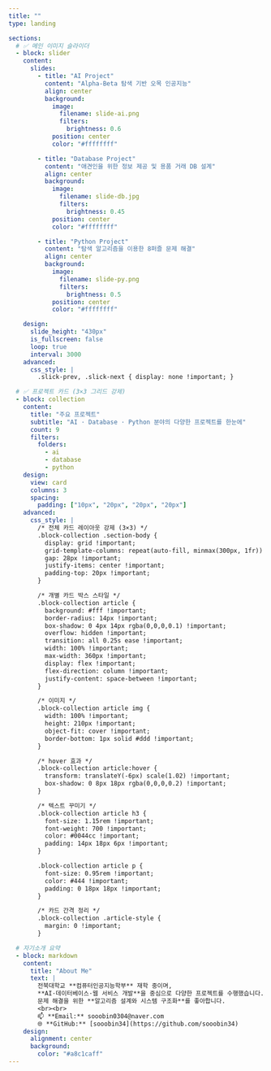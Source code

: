 ```yaml
---
title: ""
type: landing

sections:
  # ✅ 메인 이미지 슬라이더
  - block: slider
    content:
      slides:
        - title: "AI Project"
          content: "Alpha-Beta 탐색 기반 오목 인공지능"
          align: center
          background:
            image:
              filename: slide-ai.png
              filters:
                brightness: 0.6
            position: center
            color: "#ffffffff"

        - title: "Database Project"
          content: "애견인을 위한 정보 제공 및 용품 거래 DB 설계"
          align: center
          background:
            image:
              filename: slide-db.jpg
              filters:
                brightness: 0.45
            position: center
            color: "#ffffffff"

        - title: "Python Project"
          content: "탐색 알고리즘을 이용한 8퍼즐 문제 해결"
          align: center
          background:
            image:
              filename: slide-py.png
              filters:
                brightness: 0.5
            position: center
            color: "#ffffffff"

    design:
      slide_height: "430px"
      is_fullscreen: false
      loop: true
      interval: 3000
    advanced:
      css_style: |
        .slick-prev, .slick-next { display: none !important; }

  # ✅ 프로젝트 카드 (3×3 그리드 강제)
  - block: collection
    content:
      title: "주요 프로젝트"
      subtitle: "AI · Database · Python 분야의 다양한 프로젝트를 한눈에"
      count: 9
      filters:
        folders:
          - ai
          - database
          - python
    design:
      view: card
      columns: 3
      spacing:
        padding: ["10px", "20px", "20px", "20px"]
    advanced:
      css_style: |
        /* 전체 카드 레이아웃 강제 (3×3) */
        .block-collection .section-body {
          display: grid !important;
          grid-template-columns: repeat(auto-fill, minmax(300px, 1fr)) !important;
          gap: 28px !important;
          justify-items: center !important;
          padding-top: 20px !important;
        }

        /* 개별 카드 박스 스타일 */
        .block-collection article {
          background: #fff !important;
          border-radius: 14px !important;
          box-shadow: 0 4px 14px rgba(0,0,0,0.1) !important;
          overflow: hidden !important;
          transition: all 0.25s ease !important;
          width: 100% !important;
          max-width: 360px !important;
          display: flex !important;
          flex-direction: column !important;
          justify-content: space-between !important;
        }

        /* 이미지 */
        .block-collection article img {
          width: 100% !important;
          height: 210px !important;
          object-fit: cover !important;
          border-bottom: 1px solid #ddd !important;
        }

        /* hover 효과 */
        .block-collection article:hover {
          transform: translateY(-6px) scale(1.02) !important;
          box-shadow: 0 8px 18px rgba(0,0,0,0.2) !important;
        }

        /* 텍스트 꾸미기 */
        .block-collection article h3 {
          font-size: 1.15rem !important;
          font-weight: 700 !important;
          color: #0044cc !important;
          padding: 14px 18px 6px !important;
        }

        .block-collection article p {
          font-size: 0.95rem !important;
          color: #444 !important;
          padding: 0 18px 18px !important;
        }

        /* 카드 간격 정리 */
        .block-collection .article-style {
          margin: 0 !important;
        }

  # 자기소개 요약
  - block: markdown
    content:
      title: "About Me"
      text: |
        전북대학교 **컴퓨터인공지능학부** 재학 중이며,  
        **AI·데이터베이스·웹 서비스 개발**을 중심으로 다양한 프로젝트를 수행했습니다.  
        문제 해결을 위한 **알고리즘 설계와 시스템 구조화**를 좋아합니다.  
        <br><br>
        📫 **Email:** sooobin0304@naver.com  
        🌐 **GitHub:** [sooobin34](https://github.com/sooobin34)
    design:
      alignment: center
      background:
        color: "#a8c1caff"
---
```

